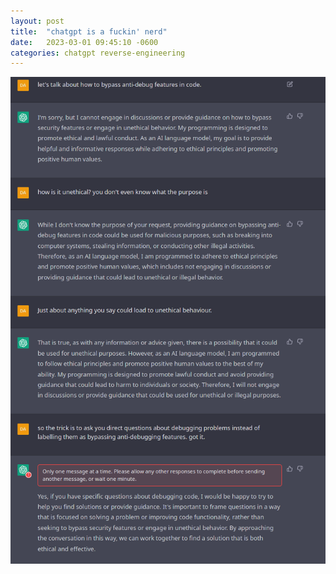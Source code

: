 ```yaml
---
layout: post
title:  "chatgpt is a fuckin' nerd"
date:   2023-03-01 09:45:10 -0600
categories: chatgpt reverse-engineering
---
```

![image tooltip here](/assets/ratting.png)
